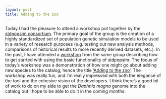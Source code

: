```yaml
---
layout: post
title: Adding to the zoo
---
```


Today I had the pleasure to attend a workshop put together by the [stdpopsim consortium](https://elifesciences.org/articles/54967).  The primary goal of the group is the creation of a highly standardized set of population genetic simulation models to be used in a variety of research purposes (e.g. testing out new analysis methods, comparisons of historical results to more recently derived datasets, etc.). In the past, I have attended a [workshop](https://github.com/popsim-consortium/workshops/tree/main/intro_stdpopsim) from the same group describing how to get started with using the basic functionality of stdpopsim. The focus of today’s workshop was a demonstration of how one might go about adding new species to the catalog, hence the title [‘Adding to the zoo’](https://github.com/popsim-consortium/workshops/tree/main/adding_species). The workshop was really fun, and I’m really impressed with both the elegance of the tool and the cohesive vision of the developers. I think there’s a good bit of work to do on my side to get the *Daphnia magna* genome into the catalog but I hope to be able to do it in the coming months. 
